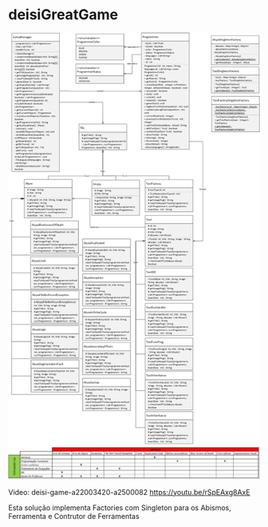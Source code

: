 # deisiGreatGame
![](diagrama.png?raw=true "Diagrama UML")
![](Relação_Tool_Abyss.png?raw=true "Relação_Tool_Abyss")

Video: deisi-game-a22003420-a2500082
<https://youtu.be/rSpEAxg8AxE>

Esta solução implementa Factories com Singleton para os Abismos, Ferramenta e Contrutor de Ferramentas